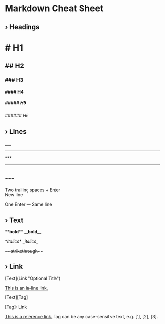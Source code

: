 # Markdown Cheat Sheet

## › Headings
# # H1
## ## H2
### ### H3
#### #### H4
##### ##### H5
###### ###### H6

## › Lines
\___
___
\***
***
\---
---

Two trailing spaces + Enter   
New line

One Enter
— Same line

## › Text
\*\***bold**\*\*
\_\___bold__\_\_  

\**italics*\* 
\__italics_\_  

\~\~~~strikethrough~~\~\~


## › Link
\[Text](Link "Optional Title")  

[This is an in-line link.](https://github.com/qualuo/Markdown-Cheat-Sheet "Title")

\[Text][Tag]  

\[Tag]: Link   

[This is a reference link.][1] Tag can be any case-sensitive text, e.g. \[1], [2], [3].

[1]: https://github.com/qualuo/Markdown-Cheat-Sheet
